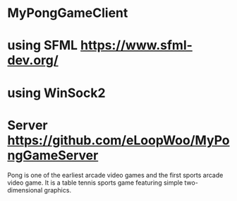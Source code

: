 # MyPongGameClient
# using SFML https://www.sfml-dev.org/
# using WinSock2
# Server https://github.com/eLoopWoo/MyPongGameServer
Pong is one of the earliest arcade video games and the first sports arcade video game.
It is a table tennis sports game featuring simple two-dimensional graphics. 
